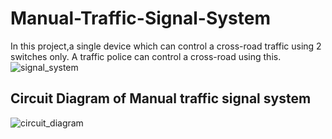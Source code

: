 # Manual-Traffic-Signal-System
In this project,a single device which can control a cross-road traffic using 2 switches only. A traffic police can control a cross-road using this. 
![signal_system](https://user-images.githubusercontent.com/12596490/43397747-afe2226e-9427-11e8-9ad2-d7c2c1e31fe3.gif)

## Circuit Diagram of Manual traffic signal system

![circuit_diagram](https://user-images.githubusercontent.com/12596490/43398621-704ea994-942a-11e8-99d7-8d8c038087e9.PNG)

